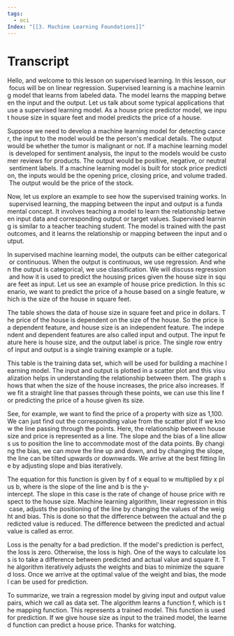 ```yaml
---
tags:
  - oci
Index: "[[3. Machine Learning Foundations]]"
---
```

# Transcript 
Hello, and welcome to this lesson on supervised learning. In this lesson, our focus will be on linear regression. Supervised learning is a machine learning model that learns from labeled data. The model learns the mapping between the input and the output. Let us talk about some typical applications that use a supervised learning model. As a house price predictor model, we input house size in square feet and model predicts the price of a house.

Suppose we need to develop a machine learning model for detecting cancer, the input to the model would be the person's medical details. The output would be whether the tumor is malignant or not. If a machine learning model is developed for sentiment analysis, the input to the models would be customer reviews for products. The output would be positive, negative, or neutral sentiment labels. If a machine learning model is built for stock price prediction, the inputs would be the opening price, closing price, and volume traded. The output would be the price of the stock.

Now, let us explore an example to see how the supervised training works. In supervised learning, the mapping between the input and output is a fundamental concept. It involves teaching a model to learn the relationship between input data and corresponding output or target values. Supervised learning is similar to a teacher teaching student. The model is trained with the past outcomes, and it learns the relationship or mapping between the input and output.

In supervised machine learning model, the outputs can be either categorical or continuous. When the output is continuous, we use regression. And when the output is categorical, we use classification. We will discuss regression and how it is used to predict the housing prices given the house size in square feet as input. Let us see an example of house price prediction. In this scenario, we want to predict the price of a house based on a single feature, which is the size of the house in square feet.

The table shows the data of house size in square feet and price in dollars. The price of the house is dependent on the size of the house. So the price is a dependent feature, and house size is an independent feature. The independent and dependent features are also called input and output. The input feature here is house size, and the output label is price. The single row entry of input and output is a single training example or a tuple.

This table is the training data set, which will be used for building a machine learning model. The input and output is plotted in a scatter plot and this visualization helps in understanding the relationship between them. The graph shows that when the size of the house increases, the price also increases. If we fit a straight line that passes through these points, we can use this line for predicting the price of a house given its size.

See, for example, we want to find the price of a property with size as 1,100. We can just find out the corresponding value from the scatter plot If we know the line passing through the points. Here, the relationship between house size and price is represented as a line. The slope and the bias of a line allows us to position the line to accommodate most of the data points. By changing the bias, we can move the line up and down, and by changing the slope, the line can be tilted upwards or downwards. We arrive at the best fitting line by adjusting slope and bias iteratively.

The equation for this function is given by f of x equal to w multiplied by x plus b, where is the slope of the line and b is the y-intercept. The slope in this case is the rate of change of house price with respect to the house size. Machine learning algorithm, linear regression in this case, adjusts the positioning of the line by changing the values of the weight and bias. This is done so that the difference between the actual and the predicted value is reduced. The difference between the predicted and actual value is called as error.

Loss is the penalty for a bad prediction. If the model's prediction is perfect, the loss is zero. Otherwise, the loss is high. One of the ways to calculate loss is to take a difference between predicted and actual value and square it. The algorithm iteratively adjusts the weights and bias to minimize the squared loss. Once we arrive at the optimal value of the weight and bias, the model can be used for prediction.

To summarize, we train a regression model by giving input and output value pairs, which we call as data set. The algorithm learns a function f, which is the mapping function. This represents a trained model. This function is used for prediction. If we give house size as input to the trained model, the learned function can predict a house price. Thanks for watching.